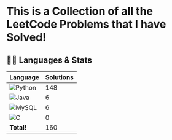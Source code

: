 # This is a Collection of all the LeetCode Problems that I have Solved!



## 🧑‍💻 Languages & Stats
| Language      | Solutions |
| ------------- | ----------|
| ![Python](https://img.shields.io/badge/-Python-3776AB?style=flat&logo=python&logoColor=white) | 148 |
| ![Java](https://img.shields.io/badge/-Java-007396?style=flat&logo=java&logoColor=white) | 6 |
| ![MySQL](https://img.shields.io/badge/MySQL-4479A1?logo=mysql&logoColor=fff) | 6 |
| ![C](https://img.shields.io/badge/C-00599C?logo=c&logoColor=white) | 0 |
| **Total!** | 160 |

